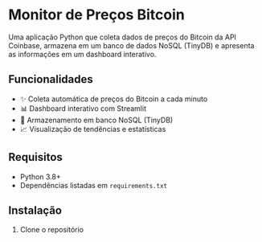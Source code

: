 # Monitor de Preços Bitcoin

Uma aplicação Python que coleta dados de preços do Bitcoin da API Coinbase, armazena em um banco de dados NoSQL (TinyDB) e apresenta as informações em um dashboard interativo.

## Funcionalidades

- ✨ Coleta automática de preços do Bitcoin a cada minuto
- 📊 Dashboard interativo com Streamlit
- 💾 Armazenamento em banco NoSQL (TinyDB)
- 📈 Visualização de tendências e estatísticas

## Requisitos

- Python 3.8+
- Dependências listadas em `requirements.txt`

## Instalação

1. Clone o repositório 